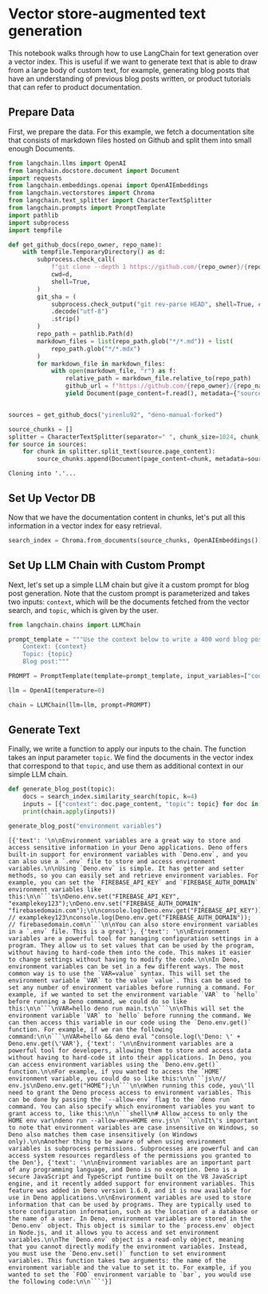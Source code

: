 # Vector store-augmented text generation

This notebook walks through how to use LangChain for text generation over a vector index. This is useful if we want to generate text that is able to draw from a large body of custom text, for example, generating blog posts that have an understanding of previous blog posts written, or product tutorials that can refer to product documentation.

## Prepare Data

First, we prepare the data. For this example, we fetch a documentation site that consists of markdown files hosted on Github and split them into small enough Documents.


```python
from langchain.llms import OpenAI
from langchain.docstore.document import Document
import requests
from langchain.embeddings.openai import OpenAIEmbeddings
from langchain.vectorstores import Chroma
from langchain.text_splitter import CharacterTextSplitter
from langchain.prompts import PromptTemplate
import pathlib
import subprocess
import tempfile
```


```python
def get_github_docs(repo_owner, repo_name):
    with tempfile.TemporaryDirectory() as d:
        subprocess.check_call(
            f"git clone --depth 1 https://github.com/{repo_owner}/{repo_name}.git .",
            cwd=d,
            shell=True,
        )
        git_sha = (
            subprocess.check_output("git rev-parse HEAD", shell=True, cwd=d)
            .decode("utf-8")
            .strip()
        )
        repo_path = pathlib.Path(d)
        markdown_files = list(repo_path.glob("*/*.md")) + list(
            repo_path.glob("*/*.mdx")
        )
        for markdown_file in markdown_files:
            with open(markdown_file, "r") as f:
                relative_path = markdown_file.relative_to(repo_path)
                github_url = f"https://github.com/{repo_owner}/{repo_name}/blob/{git_sha}/{relative_path}"
                yield Document(page_content=f.read(), metadata={"source": github_url})


sources = get_github_docs("yirenlu92", "deno-manual-forked")

source_chunks = []
splitter = CharacterTextSplitter(separator=" ", chunk_size=1024, chunk_overlap=0)
for source in sources:
    for chunk in splitter.split_text(source.page_content):
        source_chunks.append(Document(page_content=chunk, metadata=source.metadata))
```

    Cloning into '.'...
    

## Set Up Vector DB

Now that we have the documentation content in chunks, let's put all this information in a vector index for easy retrieval.


```python
search_index = Chroma.from_documents(source_chunks, OpenAIEmbeddings())
```

## Set Up LLM Chain with Custom Prompt

Next, let's set up a simple LLM chain but give it a custom prompt for blog post generation. Note that the custom prompt is parameterized and takes two inputs: `context`, which will be the documents fetched from the vector search, and `topic`, which is given by the user.


```python
from langchain.chains import LLMChain

prompt_template = """Use the context below to write a 400 word blog post about the topic below:
    Context: {context}
    Topic: {topic}
    Blog post:"""

PROMPT = PromptTemplate(template=prompt_template, input_variables=["context", "topic"])

llm = OpenAI(temperature=0)

chain = LLMChain(llm=llm, prompt=PROMPT)
```

## Generate Text

Finally, we write a function to apply our inputs to the chain. The function takes an input parameter `topic`. We find the documents in the vector index that correspond to that `topic`, and use them as additional context in our simple LLM chain.


```python
def generate_blog_post(topic):
    docs = search_index.similarity_search(topic, k=4)
    inputs = [{"context": doc.page_content, "topic": topic} for doc in docs]
    print(chain.apply(inputs))
```


```python
generate_blog_post("environment variables")
```

    [{'text': '\n\nEnvironment variables are a great way to store and access sensitive information in your Deno applications. Deno offers built-in support for environment variables with `Deno.env`, and you can also use a `.env` file to store and access environment variables.\n\nUsing `Deno.env` is simple. It has getter and setter methods, so you can easily set and retrieve environment variables. For example, you can set the `FIREBASE_API_KEY` and `FIREBASE_AUTH_DOMAIN` environment variables like this:\n\n```ts\nDeno.env.set("FIREBASE_API_KEY", "examplekey123");\nDeno.env.set("FIREBASE_AUTH_DOMAIN", "firebasedomain.com");\n\nconsole.log(Deno.env.get("FIREBASE_API_KEY")); // examplekey123\nconsole.log(Deno.env.get("FIREBASE_AUTH_DOMAIN")); // firebasedomain.com\n```\n\nYou can also store environment variables in a `.env` file. This is a great'}, {'text': '\n\nEnvironment variables are a powerful tool for managing configuration settings in a program. They allow us to set values that can be used by the program, without having to hard-code them into the code. This makes it easier to change settings without having to modify the code.\n\nIn Deno, environment variables can be set in a few different ways. The most common way is to use the `VAR=value` syntax. This will set the environment variable `VAR` to the value `value`. This can be used to set any number of environment variables before running a command. For example, if we wanted to set the environment variable `VAR` to `hello` before running a Deno command, we could do so like this:\n\n```\nVAR=hello deno run main.ts\n```\n\nThis will set the environment variable `VAR` to `hello` before running the command. We can then access this variable in our code using the `Deno.env.get()` function. For example, if we ran the following command:\n\n```\nVAR=hello && deno eval "console.log(\'Deno: \' + Deno.env.get(\'VAR'}, {'text': '\n\nEnvironment variables are a powerful tool for developers, allowing them to store and access data without having to hard-code it into their applications. In Deno, you can access environment variables using the `Deno.env.get()` function.\n\nFor example, if you wanted to access the `HOME` environment variable, you could do so like this:\n\n```js\n// env.js\nDeno.env.get("HOME");\n```\n\nWhen running this code, you\'ll need to grant the Deno process access to environment variables. This can be done by passing the `--allow-env` flag to the `deno run` command. You can also specify which environment variables you want to grant access to, like this:\n\n```shell\n# Allow access to only the HOME env var\ndeno run --allow-env=HOME env.js\n```\n\nIt\'s important to note that environment variables are case insensitive on Windows, so Deno also matches them case insensitively (on Windows only).\n\nAnother thing to be aware of when using environment variables is subprocess permissions. Subprocesses are powerful and can access system resources regardless of the permissions you granted to the Den'}, {'text': '\n\nEnvironment variables are an important part of any programming language, and Deno is no exception. Deno is a secure JavaScript and TypeScript runtime built on the V8 JavaScript engine, and it recently added support for environment variables. This feature was added in Deno version 1.6.0, and it is now available for use in Deno applications.\n\nEnvironment variables are used to store information that can be used by programs. They are typically used to store configuration information, such as the location of a database or the name of a user. In Deno, environment variables are stored in the `Deno.env` object. This object is similar to the `process.env` object in Node.js, and it allows you to access and set environment variables.\n\nThe `Deno.env` object is a read-only object, meaning that you cannot directly modify the environment variables. Instead, you must use the `Deno.env.set()` function to set environment variables. This function takes two arguments: the name of the environment variable and the value to set it to. For example, if you wanted to set the `FOO` environment variable to `bar`, you would use the following code:\n\n```'}]
    


```python

```
